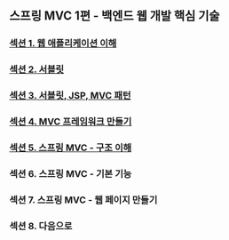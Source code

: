 ## 스프링 MVC 1편 - 백엔드 웹 개발 핵심 기술

### <a href="섹션 1. 웹 애플리케이션 이해.md">섹션 1. 웹 애플리케이션 이해</a>

### <a href="섹션 2. 서블릿.md">섹션 2. 서블릿</a>

### <a href="섹션 3. 서블릿, JSP, MVC 패턴.md">섹션 3. 서블릿, JSP, MVC 패턴</a>

### <a href="섹션 4. MVC 프레임워크 만들기.md">섹션 4. MVC 프레임워크 만들기</a>

### <a href="섹션 5. 스프링 MVC - 구조 이해.md">섹션 5. 스프링 MVC - 구조 이해</a>

### 섹션 6. 스프링 MVC - 기본 기능

### 섹션 7. 스프링 MVC - 웹 페이지 만들기

### 섹션 8. 다음으로
